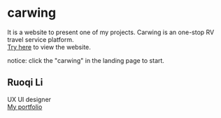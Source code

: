 # carwing 
It is a website to present one of my projects. Carwing is an one-stop RV travel service platform.
</br>
[Try here](https://right77.github.io/carwing/carwing/index.html"CARWING") 
to view the website.

notice: click the "carwing" in the landing page to start.

## Ruoqi Li
UX UI designer</br>
[My portfolio](https://ruoqi.online)
